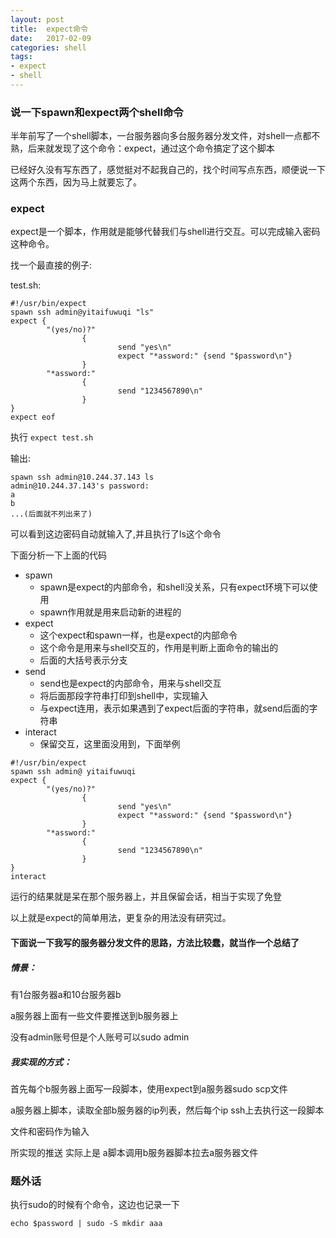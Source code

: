 ```yaml
---
layout: post
title:  expect命令
date:   2017-02-09
categories: shell
tags:
- expect
- shell
---
```


### 说一下spawn和expect两个shell命令

<!-- more -->
半年前写了一个shell脚本，一台服务器向多台服务器分发文件，对shell一点都不熟，后来就发现了这个命令：expect，通过这个命令搞定了这个脚本

已经好久没有写东西了，感觉挺对不起我自己的，找个时间写点东西，顺便说一下这两个东西，因为马上就要忘了。


### expect  

expect是一个脚本，作用就是能够代替我们与shell进行交互。可以完成输入密码这种命令。

找一个最直接的例子:

test.sh:

~~~
#!/usr/bin/expect
spawn ssh admin@yitaifuwuqi "ls"
expect {
        "(yes/no)?"
                {
                        send "yes\n"
                        expect "*assword:" {send "$password\n"}
                }
        "*assword:"
                {
                        send "1234567890\n"
                }
}
expect eof
~~~

执行 `expect test.sh`

输出:

~~~
spawn ssh admin@10.244.37.143 ls
admin@10.244.37.143's password:
a
b
...(后面就不列出来了)
~~~

可以看到这边密码自动就输入了,并且执行了ls这个命令

下面分析一下上面的代码

- spawn
    - spawn是expect的内部命令，和shell没关系，只有expect环境下可以使用
    - spawn作用就是用来启动新的进程的
- expect
    - 这个expect和spawn一样，也是expect的内部命令
    - 这个命令是用来与shell交互的，作用是判断上面命令的输出的
    - 后面的大括号表示分支
- send
    - send也是expect的内部命令，用来与shell交互
    - 将后面那段字符串打印到shell中，实现输入
    - 与expect连用，表示如果遇到了expect后面的字符串，就send后面的字符串
- interact
    - 保留交互，这里面没用到，下面举例

~~~
#!/usr/bin/expect
spawn ssh admin@ yitaifuwuqi
expect {
        "(yes/no)?"
                {
                        send "yes\n"
                        expect "*assword:" {send "$password\n"}
                }
        "*assword:"
                {
                        send "1234567890\n"
                }
}
interact
~~~

运行的结果就是呆在那个服务器上，并且保留会话，相当于实现了免登

以上就是expect的简单用法，更复杂的用法没有研究过。

#### 下面说一下我写的服务器分发文件的思路，方法比较蠢，就当作一个总结了

##### 情景：

有1台服务器a和10台服务器b

a服务器上面有一些文件要推送到b服务器上

没有admin账号但是个人账号可以sudo admin


##### 我实现的方式：

首先每个b服务器上面写一段脚本，使用expect到a服务器sudo scp文件

a服务器上脚本，读取全部b服务器的ip列表，然后每个ip ssh上去执行这一段脚本

文件和密码作为输入

所实现的推送 实际上是  a脚本调用b服务器脚本拉去a服务器文件


### 题外话

执行sudo的时候有个命令，这边也记录一下

~~~
echo $password | sudo -S mkdir aaa
~~~